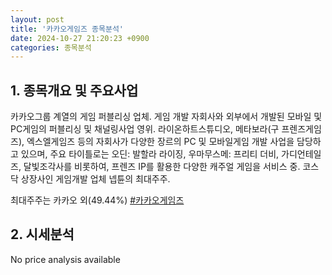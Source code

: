 ```yaml
---
layout: post
title: '카카오게임즈 종목분석'
date: 2024-10-27 21:20:23 +0900
categories: 종목분석
---
```


## 1. 종목개요 및 주요사업

카카오그룹 계열의 게임 퍼블리싱 업체. 게임 개발 자회사와 외부에서 개발된 모바일 및 PC게임의 퍼블리싱 및 채널링사업 영위. 라이온하트스튜디오, 메타보라(구 프렌즈게임즈), 엑스엘게임즈 등의 자회사가 다양한 장르의 PC 및 모바일게임 개발 사업을 담당하고 있으며, 주요 타이틀로는 오딘: 발할라 라이징, 우마무스메: 프리티 더비, 가디언테일즈, 달빛조각사를 비롯하여, 프렌즈 IP를 활용한 다양한 캐주얼 게임을 서비스 중. 코스닥 상장사인 게임개발 업체 넵튠의 최대주주.

최대주주는 카카오 외(49.44%)
[#카카오게임즈](#)

## 2. 시세분석

No price analysis available
